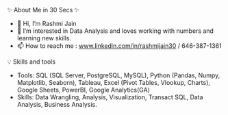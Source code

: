 ✨ About Me in 30 Secs ✨
- 👋 Hi, I’m Rashmi Jain
- 👀 I’m interested in Data Analysis and loves working with numbers and learning new skills.
- 📫 How to reach me : www.linkedin.com/in/rashmijain30 / 646-387-1361

💡 Skills and tools
- Tools: SQL (SQL Server, PostgreSQL, MySQL), Python (Pandas, Numpy, Matplotlib, Seaborn), Tableau, Excel (Pivot Tables, Vlookup, Charts), Google Sheets, PowerBI, Google Analytics(GA)
- Skills: Data Wrangling, Analysis, Visualization, Transact SQL, Data Analysis, Business Analysis.

<!---
rashmi3008/rashmi3008 is a ✨ special ✨ repository because its `README.md` (this file) appears on your GitHub profile.
You can click the Preview link to take a look at your changes.
--->
